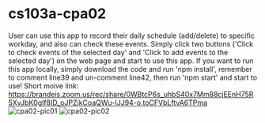# cs103a-cpa02
User can use this app to record their daily schedule (add/delete) to specific workday, and also can check these events.
Simply click two buttons ('Click to check events of the selected day' and 'Click to add events to the selected day') on the web page and start to use this app.
If you want to run this app locally, simply download the code and run 'npm install', remember to comment line39 and un-comment line42, then run 'npm start' and start to use!
Short moive link: https://brandeis.zoom.us/rec/share/0WBtcP6s_uhbS40x7Mm88cjEEnH75R5XvJbK0glf8ID_oJPZikCoaQWu-IJJ94-o.toCFVbLftvA6TPma
![cpa02-pic01](https://user-images.githubusercontent.com/99427754/166064595-846d79cc-8e13-4651-81cc-7b35574c03cb.png)
![cpa02-pic02](https://user-images.githubusercontent.com/99427754/166064625-b31cef35-c5bc-4ca9-8590-581c70b91c3c.png)
